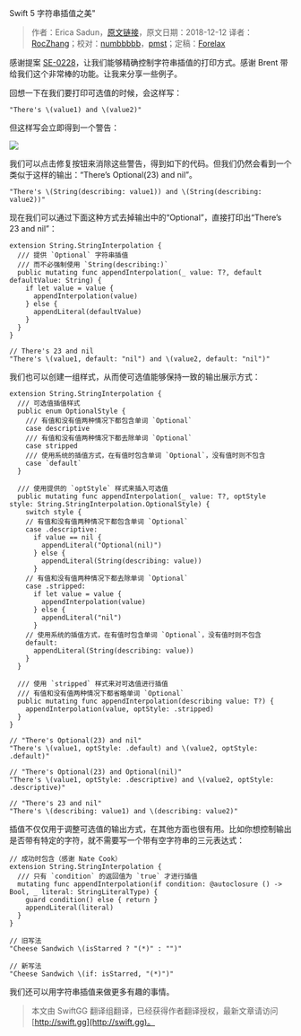 Swift 5 字符串插值之美"

> 作者：Erica Sadun，[原文链接](https://ericasadun.com/2018/12/12/the-beauty-of-swift-5-string-interpolation/)，原文日期：2018-12-12
> 译者：[RocZhang](https://www.roczhang.com/)；校对：[numbbbbb](http://numbbbbb.com/)，[pmst](http://www.jianshu.com/users/596f2ba91ce9/latest_articles)；定稿：[Forelax](http://forelax.space)
  










感谢提案 [SE-0228](https://github.com/apple/swift-evolution/blob/master/proposals/0228-fix-expressiblebystringinterpolation.md)，让我们能够精确控制字符串插值的打印方式。感谢 Brent 带给我们这个非常棒的功能。让我来分享一些例子。



回想一下在我们要打印可选值的时候，会这样写：

    
    "There's \(value1) and \(value2)"

但这样写会立即得到一个警告：

![](http://swift.gg/img/articles/the-beauty-of-swift-5-string-interpolation/Screen-Shot-2018-12-12-at-2.38.51-PM.pngw=1065&ssl=11550726099.018731)

我们可以点击修复按钮来消除这些警告，得到如下的代码。但我们仍然会看到一个类似于这样的输出：“There’s Optional(23) and nil”。

    
    "There's \(String(describing: value1)) and \(String(describing: value2))"

现在我们可以通过下面这种方式去掉输出中的“Optional”，直接打印出“There’s 23 and nil”：

    
    extension String.StringInterpolation {
      /// 提供 `Optional` 字符串插值
      /// 而不必强制使用 `String(describing:)`
      public mutating func appendInterpolation(_ value: T?, default defaultValue: String) {
        if let value = value {
          appendInterpolation(value)
        } else {
          appendLiteral(defaultValue)
        }
      }
    }
    
    // There's 23 and nil
    "There's \(value1, default: "nil") and \(value2, default: "nil")"

我们也可以创建一组样式，从而使可选值能够保持一致的输出展示方式：

    
    extension String.StringInterpolation {
      /// 可选值插值样式
      public enum OptionalStyle {
        /// 有值和没有值两种情况下都包含单词 `Optional`
        case descriptive
        /// 有值和没有值两种情况下都去除单词 `Optional`
        case stripped
        /// 使用系统的插值方式，在有值时包含单词 `Optional`，没有值时则不包含
        case `default`
      }
    
      /// 使用提供的 `optStyle` 样式来插入可选值
      public mutating func appendInterpolation(_ value: T?, optStyle style: String.StringInterpolation.OptionalStyle) {
        switch style {
        // 有值和没有值两种情况下都包含单词 `Optional`
        case .descriptive:
          if value == nil {
            appendLiteral("Optional(nil)")
          } else {
            appendLiteral(String(describing: value))
          }
        // 有值和没有值两种情况下都去除单词 `Optional`
        case .stripped:
          if let value = value {
            appendInterpolation(value)
          } else {
            appendLiteral("nil")
          }
        // 使用系统的插值方式，在有值时包含单词 `Optional`，没有值时则不包含
        default:
          appendLiteral(String(describing: value))
        }
      }
    
      /// 使用 `stripped` 样式来对可选值进行插值
      /// 有值和没有值两种情况下都省略单词 `Optional`
      public mutating func appendInterpolation(describing value: T?) {
        appendInterpolation(value, optStyle: .stripped)
      }
    }
    
    // "There's Optional(23) and nil"
    "There's \(value1, optStyle: .default) and \(value2, optStyle: .default)"
    
    // "There's Optional(23) and Optional(nil)"
    "There's \(value1, optStyle: .descriptive) and \(value2, optStyle: .descriptive)"
    
    // "There's 23 and nil"
    "There's \(describing: value1) and \(describing: value2)"

插值不仅仅用于调整可选值的输出方式，在其他方面也很有用。比如你想控制输出是否带有特定的字符，就不需要写一个带有空字符串的三元表达式：

    
    // 成功时包含（感谢 Nate Cook）
    extension String.StringInterpolation {
      /// 只有 `condition` 的返回值为 `true` 才进行插值
      mutating func appendInterpolation(if condition: @autoclosure () -> Bool, _ literal: StringLiteralType) {
        guard condition() else { return }
        appendLiteral(literal)
      }
    }
    
    // 旧写法
    "Cheese Sandwich \(isStarred ? "(*)" : "")"
    
    // 新写法
    "Cheese Sandwich \(if: isStarred, "(*)")"

我们还可以用字符串插值来做更多有趣的事情。

> 本文由 SwiftGG 翻译组翻译，已经获得作者翻译授权，最新文章请访问 [http://swift.gg](http://swift.gg)。